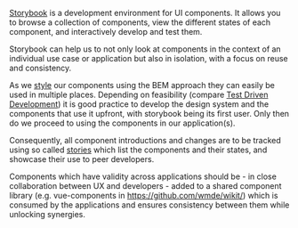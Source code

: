 [Storybook](https://storybook.js.org/) is a development environment for UI components. It allows you to browse a collection of components, view the different states of each component, and interactively develop and test them.

Storybook can help us to not only look at components in the context of an individual use case or application but also in isolation, with a focus on reuse and consistency.

As we [style](./styles.md) our components using the BEM approach they can easily be used in multiple places. Depending on feasibility (compare [Test Driven Development](https://en.wikipedia.org/wiki/Test-driven_development)) it is good practice to develop the design system and the components that use it upfront, with storybook being its first user. Only then do we proceed to using the components in our application(s).

Consequently, all component introductions and changes are to be tracked using so called [stories](../stories) which list the components and their states, and showcase their use to peer developers.

Components which have validity across applications should be - in close collaboration between UX and developers - added to a shared component library (e.g. vue-components in https://github.com/wmde/wikit/) which is consumed by the applications and ensures consistency between them while unlocking synergies.
